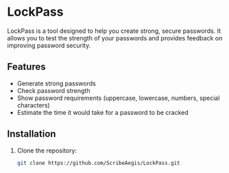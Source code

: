 # LockPass

LockPass is a tool designed to help you create strong, secure passwords. It allows you to test the strength of your passwords and provides feedback on improving password security.

## Features
- Generate strong passwords
- Check password strength
- Show password requirements (uppercase, lowercase, numbers, special characters)
- Estimate the time it would take for a password to be cracked

## Installation

1. Clone the repository:
   ```bash
   git clone https://github.com/ScribeAegis/LockPass.git
